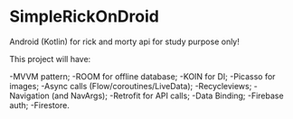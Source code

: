 # SimpleRickOnDroid
Android (Kotlin) for rick and morty api for study purpose only!

This project will have:

-MVVM pattern;
-ROOM for offline database;
-KOIN for DI;
-Picasso for images;
-Async calls (Flow/coroutines/LiveData);
-Recycleviews;
-Navigation (and NavArgs);
-Retrofit for API calls;
-Data Binding;
-Firebase auth;
-Firestore.
